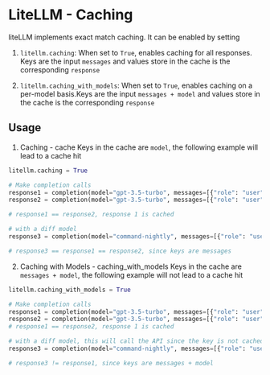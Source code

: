 # LiteLLM - Caching

liteLLM implements exact match caching. It can be enabled by setting
1. `litellm.caching`: When set to `True`, enables caching for all responses. Keys are the input `messages` and values store in the cache is the corresponding `response`

2. `litellm.caching_with_models`: When set to `True`, enables caching on a per-model basis.Keys are the input `messages + model` and values store in the cache is the corresponding `response` 

## Usage
1. Caching - cache
Keys in the cache are `model`, the following example will lead to a cache hit
```python
litellm.caching = True

# Make completion calls
response1 = completion(model="gpt-3.5-turbo", messages=[{"role": "user", "content": "Tell me a joke."}])
response2 = completion(model="gpt-3.5-turbo", messages=[{"role": "user", "content": "Tell me a joke."}])

# response1 == response2, response 1 is cached

# with a diff model
response3 = completion(model="command-nightly", messages=[{"role": "user", "content": "Tell me a joke."}])

# response3 == response1 == response2, since keys are messages
```


2. Caching with Models - caching_with_models
Keys in the cache are `messages + model`, the following example will not lead to a cache hit
```python
litellm.caching_with_models = True

# Make completion calls
response1 = completion(model="gpt-3.5-turbo", messages=[{"role": "user", "content": "Tell me a joke."}])
response2 = completion(model="gpt-3.5-turbo", messages=[{"role": "user", "content": "Tell me a joke."}])
# response1 == response2, response 1 is cached

# with a diff model, this will call the API since the key is not cached
response3 = completion(model="command-nightly", messages=[{"role": "user", "content": "Tell me a joke."}])

# response3 != response1, since keys are messages + model
```

